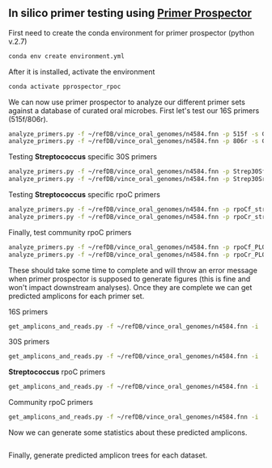 ## **In silico** primer testing using [Primer Prospector](http://pprospector.sourceforge.net/)

First need to create the conda environment for primer prospector (python v.2.7)

```bash
conda env create environment.yml
```

After it is installed, activate the environment

```bash
conda activate pprospector_rpoc
```

We can now use primer prospector to analyze our different primer sets against a database of curated oral microbes. First let's test our 16S primers (515f/806r).

```bash
analyze_primers.py -f ~/refDB/vince_oral_genomes/n4584.fnn -p 515f -s GTGCCAGCMGCCGCGGTAA &
analyze_primers.py -f ~/refDB/vince_oral_genomes/n4584.fnn -p 806r -s GGACTACHVGGGTWTCTAAT &
```

Testing **Streptococcus** specific 30S primers

```bash
analyze_primers.py -f ~/refDB/vince_oral_genomes/n4584.fnn -p Strep30Sf -s ATGTCACGTATYGGTAATAA &
analyze_primers.py -f ~/refDB/vince_oral_genomes/n4584.fnn -p Strep30Sr -s WGTYTTACCTTCYTTRMGRCGDA &
```

Testing **Streptococcus** specific rpoC primers

```bash
analyze_primers.py -f ~/refDB/vince_oral_genomes/n4584.fnn -p rpoCf_strep_VPR-1 -s AAYGARAARCGDATGYTNCARGA &
analyze_primers.py -f ~/refDB/vince_oral_genomes/n4584.fnn -p rpoCr_strep_VPR-1 -s GCCATYTGGTCNCCRTCRAA &
```

Finally, test community rpoC primers

```bash
analyze_primers.py -f ~/refDB/vince_oral_genomes/n4584.fnn -p rpoCf_PLQ_3 -s MAYGARAARMGNATGYTNCARGA &
analyze_primers.py -f ~/refDB/vince_oral_genomes/n4584.fnn -p rpoCr_PLQ_1 -s GMCATYTGRTCNCCRTCRAA &
```

These should take some time to complete and will throw an error message when primer prospector is supposed to generate figures (this is fine and won't impact downstream analyses). Once they are complete we can get predicted amplicons for each primer set.

16S primers

```bash
get_amplicons_and_reads.py -f ~/refDB/vince_oral_genomes/n4584.fnn -i 
```

30S primers

```bash
get_amplicons_and_reads.py -f ~/refDB/vince_oral_genomes/n4584.fnn -i 
```

**Streptococcus** rpoC primers

```bash
get_amplicons_and_reads.py -f ~/refDB/vince_oral_genomes/n4584.fnn -i 
```

Community rpoC primers

```bash
get_amplicons_and_reads.py -f ~/refDB/vince_oral_genomes/n4584.fnn -i 
```

Now we can generate some statistics about these predicted amplicons.

```bash

```

Finally, generate predicted amplicon trees for each dataset.


